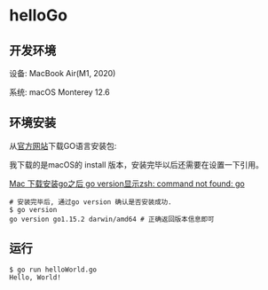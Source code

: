 # helloGo

## 开发环境

设备: MacBook Air(M1, 2020)

系统: macOS Monterey 12.6
## 环境安装
 从[官方网站](https://go.dev/dl/)下载GO语言安装包:

我下载的是macOS的 install 版本，安装完毕以后还需要在设置一下引用。

[Mac 下载安装go之后 go version显示zsh: command not found: go](https://blog.csdn.net/qq_44812523/article/details/118529183)

```shell
# 安装完毕后, 通过go version 确认是否安装成功.
$ go version
go version go1.15.2 darwin/amd64 # 正确返回版本信息即可
```
## 运行
```shell
$ go run helloWorld.go
Hello, World!
```